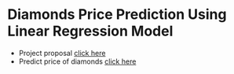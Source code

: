 # Diamonds Price Prediction Using Linear Regression Model


- Project proposal [ click here ](https://github.com/emanalshehrii/LinearRegression_diamonds__price_prediction/blob/main/Proposal_diamonds_price_prediction.md)
-  Predict price of diamonds [click here](https://github.com/emanalshehrii/diamonds_price_prediction_using_LinearRegression/blob/main/MVP_diamond_price_prediction.md)
